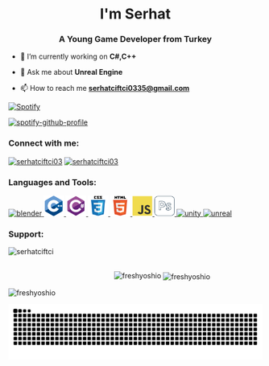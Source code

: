 <h1 align="center">I'm Serhat</h1>
<h3 align="center">A Young Game Developer from Turkey</h3>

- 🔭 I’m currently working on **C#,C++**

- 💬 Ask me about **Unreal Engine**

- 📫 How to reach me **serhatciftci0335@gmail.com**

[![ Spotify](https://freshyoshio.vercel.app/api/spotify)](https://open.spotify.com/user/SamuelEduardoYoshio)

[![spotify-github-profile](https://spotify-github-profile.vercel.app/api/view?uid=31jebpov7hgdvc7g6j7qblpbvxo4&cover_image=true&theme=default&show_offline=false&background_color=121212&interchange=false)](https://spotify-github-profile.vercel.app/api/view?uid=31jebpov7hgdvc7g6j7qblpbvxo4&redirect=true)

<h3 align="left">Connect with me:</h3>
<p align="left">
<a href="https://linkedin.com/in/serhatciftci03" target="blank"><img align="center" src="https://raw.githubusercontent.com/rahuldkjain/github-profile-readme-generator/master/src/images/icons/Social/linked-in-alt.svg" alt="serhatciftci03" height="30" width="40" /></a>
<a href="https://instagram.com/serhatciftci03" target="blank"><img align="center" src="https://raw.githubusercontent.com/rahuldkjain/github-profile-readme-generator/master/src/images/icons/Social/instagram.svg" alt="serhatciftci03" height="30" width="40" /></a>
</p>

<h3 align="left">Languages and Tools:</h3>
<p align="left"> <a href="https://www.blender.org/" target="_blank" rel="noreferrer"> <img src="https://download.blender.org/branding/community/blender_community_badge_white.svg" alt="blender" width="40" height="40"/> </a> <a href="https://www.w3schools.com/cpp/" target="_blank" rel="noreferrer"> <img src="https://raw.githubusercontent.com/devicons/devicon/master/icons/cplusplus/cplusplus-original.svg" alt="cplusplus" width="40" height="40"/> </a> <a href="https://www.w3schools.com/cs/" target="_blank" rel="noreferrer"> <img src="https://raw.githubusercontent.com/devicons/devicon/master/icons/csharp/csharp-original.svg" alt="csharp" width="40" height="40"/> </a> <a href="https://www.w3schools.com/css/" target="_blank" rel="noreferrer"> <img src="https://raw.githubusercontent.com/devicons/devicon/master/icons/css3/css3-original-wordmark.svg" alt="css3" width="40" height="40"/> </a> <a href="https://www.w3.org/html/" target="_blank" rel="noreferrer"> <img src="https://raw.githubusercontent.com/devicons/devicon/master/icons/html5/html5-original-wordmark.svg" alt="html5" width="40" height="40"/> </a> <a href="https://developer.mozilla.org/en-US/docs/Web/JavaScript" target="_blank" rel="noreferrer"> <img src="https://raw.githubusercontent.com/devicons/devicon/master/icons/javascript/javascript-original.svg" alt="javascript" width="40" height="40"/> </a> <a href="https://www.photoshop.com/en" target="_blank" rel="noreferrer"> <img src="https://raw.githubusercontent.com/devicons/devicon/master/icons/photoshop/photoshop-line.svg" alt="photoshop" width="40" height="40"/> </a> <a href="https://unity.com/" target="_blank" rel="noreferrer"> <img src="https://www.vectorlogo.zone/logos/unity3d/unity3d-icon.svg" alt="unity" width="40" height="40"/> </a> <a href="https://unrealengine.com/" target="_blank" rel="noreferrer"> <img src="https://raw.githubusercontent.com/kenangundogan/fontisto/036b7eca71aab1bef8e6a0518f7329f13ed62f6b/icons/svg/brand/unreal-engine.svg" alt="unreal" width="40" height="40"/> </a> </p>

<h3 align="left">Support:</h3>
<p><a href="https://www.buymeacoffee.com/serhatciftci"> <img align="left" src="https://cdn.buymeacoffee.com/buttons/v2/default-yellow.png" height="50" width="210" alt="serhatciftci" /></a></p><br><br>

<p><img align="left" src="https://github-readme-stats.vercel.app/api/top-langs?username=freshyoshio&show_icons=true&locale=en&layout=compact" alt="freshyoshio" /></p>

<p>&nbsp;<img align="center" src="https://github-readme-stats.vercel.app/api?username=freshyoshio&show_icons=true&locale=en" alt="freshyoshio" /></p>

<p><img align="center" src="https://github-readme-streak-stats.herokuapp.com/?user=freshyoshio&" alt="freshyoshio" /></p>

<picture>
  <source media="(prefers-color-scheme: dark)" srcset="https://raw.githubusercontent.com/FreshYoshio/FreshYoshio/output/github-contribution-grid-snake-dark.svg">
  <source media="(prefers-color-scheme: light)" srcset="https://raw.githubusercontent.com/FreshYoshio/FreshYoshio/output/github-contribution-grid-snake.svg">
  <img alt="github contribution grid snake animation" src="https://raw.githubusercontent.com/FreshYoshio/FreshYoshio/output/github-contribution-grid-snake.svg">
</picture>
